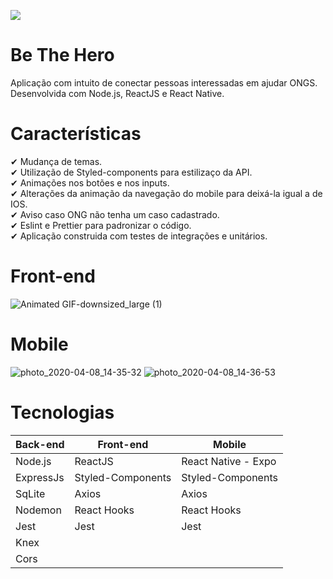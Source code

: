 ![](https://user-images.githubusercontent.com/57975021/78825101-c5a22200-79b5-11ea-8664-9bd029e76c55.gif)



# Be The Hero

Aplicação com intuito de conectar pessoas interessadas em ajudar ONGS. Desenvolvida com Node.js, ReactJS e React Native.


# Características 

✔  Mudança de temas.  
✔  Utilização de Styled-components para estilizaço da API.  
✔  Animações nos botões e nos inputs.  
✔  Alterações da animação da navegação do mobile para deixá-la igual a de IOS.  
✔  Aviso caso ONG não tenha um caso cadastrado.  
✔  Eslint e Prettier para padronizar o código.  
✔  Aplicação construida com testes de integrações e unitários.  



# Front-end

![Animated GIF-downsized_large (1)](https://user-images.githubusercontent.com/57975021/78823066-7a3a4480-79b2-11ea-8f9c-99bc3fd68026.gif)

# Mobile

![photo_2020-04-08_14-35-32](https://user-images.githubusercontent.com/57975021/78816250-dc417c80-79a7-11ea-9737-d0950387ee7b.jpg)
![photo_2020-04-08_14-36-53](https://user-images.githubusercontent.com/57975021/78816256-dd72a980-79a7-11ea-8d24-1652eead7314.jpg)

# Tecnologias

<table>
  <thead>
    <th>Back-end</th>
    <th>Front-end</th>
    <th>Mobile</th>
  </thead>
  <tbody>
    <tr>
      <td>Node.js</td>
      <td>ReactJS</td>
      <td>React Native - Expo</td>
    </tr>
    <tr>
      <td>ExpressJs</td>
      <td>Styled-Components</td>
      <td>Styled-Components</td>
    </tr>
    <tr>
      <td>SqLite</td>
      <td>Axios</td>
      <td>Axios</td>
    </tr>
    <tr>
      <td>Nodemon</td>
      <td>React Hooks</td>
      <td>React Hooks</td>
    </tr>
    <tr>
      <td>Jest</td>
      <td>Jest</td>
      <td>Jest</td>
       </tr>
    <tr>
      <td>Knex</td>
       </tr>
    <tr>
     <td>Cors</td>
     </tr>
  </tbody>
  
</table>


